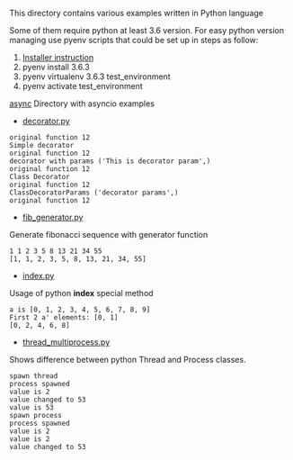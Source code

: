 This directory contains various examples written in Python language

Some of them require python at least 3.6 version. For easy python version managing use pyenv scripts that could be set up in steps as follow:
1. [Installer instruction](https://github.com/pyenv/pyenv-installer)
2. pyenv install 3.6.3
3. pyenv virtualenv 3.6.3 test_environment
4. pyenv activate test_environment


[async](async/)
Directory with asyncio examples

* [decorator.py](./decorator.py)

```
original function 12
Simple decorator
original function 12
decorator with params ('This is decorator param',)
original function 12
Class Decorator
original function 12
ClassDecoratorParams ('decorator params',)
original function 12
```

* [fib_generator.py](./fib_generator.py)


Generate fibonacci sequence with generator function
```
1 1 2 3 5 8 13 21 34 55 
[1, 1, 2, 3, 5, 8, 13, 21, 34, 55]
```

* [index.py](./index.py)

Usage of python __index__ special method

```
a is [0, 1, 2, 3, 4, 5, 6, 7, 8, 9]
First 2 a' elements: [0, 1]
[0, 2, 4, 6, 8]
```
* [thread_multiprocess.py](./thread_multiprocess.py)

Shows difference between python Thread and Process classes.

```output
spawn thread
process spawned
value is 2
value changed to 53
value is 53
spawn process
process spawned
value is 2
value is 2
value changed to 53
```
